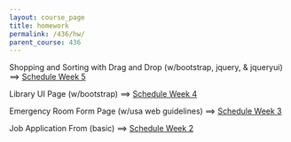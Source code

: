 ```yaml
---
layout: course_page
title: homework
permalink: /436/hw/
parent_course: 436
---
```


Shopping and Sorting with Drag and Drop (w/bootstrap, jquery, & jqueryui) ==> [Schedule Week 5](/436/schedule#workshop-shopping-and-sorting-with-drag-and-drop)

Library UI Page (w/bootstrap) ==> [Schedule Week 4](/436/schedule/)

Emergency Room Form Page (w/usa web guidelines) ==> [Schedule Week 3](/436/schedule/)

Job Application From (basic) ==> [Schedule Week 2](/436/schedule/)
